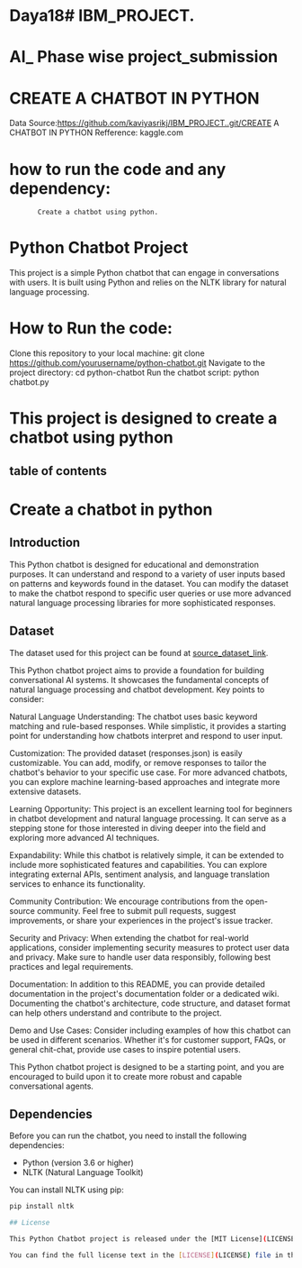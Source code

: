 # Daya18# IBM_PROJECT.
# AI_ Phase wise project_submission
# CREATE A CHATBOT IN PYTHON

Data Source:https://github.com/kaviyasrikj/IBM_PROJECT..git/CREATE A CHATBOT IN PYTHON
Refference: kaggle.com

# how to run the code and any dependency:
           Create a chatbot using python.
           
# Python Chatbot Project

This project is a simple Python chatbot that can engage in conversations with users. It is built using Python and relies on the NLTK library for natural language processing.

# How to Run the code:
Clone this repository to your local machine:
git clone https://github.com/yourusername/python-chatbot.git
Navigate to the project directory:
cd python-chatbot
Run the chatbot script:
python chatbot.py
# This project is designed to create a chatbot using python

## table of contents

# Create a chatbot in python

## Introduction
This Python chatbot is designed for educational and demonstration purposes. It can understand and respond to a variety of user inputs based on patterns and keywords found in the dataset. You can modify the dataset to make the chatbot respond to specific user queries or use more advanced natural language processing libraries for more sophisticated responses.

## Dataset
The dataset used for this project can be found at [source_dataset_link](https://www.kaggle.com/datasets/grafstor/simple-dialogs-for-chatbot).

This Python chatbot project aims to provide a foundation for building conversational AI systems. It showcases the fundamental concepts of natural language processing and chatbot development. Key points to consider:

Natural Language Understanding: The chatbot uses basic keyword matching and rule-based responses. While simplistic, it provides a starting point for understanding how chatbots interpret and respond to user input.

Customization: The provided dataset (responses.json) is easily customizable. You can add, modify, or remove responses to tailor the chatbot's behavior to your specific use case. For more advanced chatbots, you can explore machine learning-based approaches and integrate more extensive datasets.

Learning Opportunity: This project is an excellent learning tool for beginners in chatbot development and natural language processing. It can serve as a stepping stone for those interested in diving deeper into the field and exploring more advanced AI techniques.

Expandability: While this chatbot is relatively simple, it can be extended to include more sophisticated features and capabilities. You can explore integrating external APIs, sentiment analysis, and language translation services to enhance its functionality.

Community Contribution: We encourage contributions from the open-source community. Feel free to submit pull requests, suggest improvements, or share your experiences in the project's issue tracker.

Security and Privacy: When extending the chatbot for real-world applications, consider implementing security measures to protect user data and privacy. Make sure to handle user data responsibly, following best practices and legal requirements.

Documentation: In addition to this README, you can provide detailed documentation in the project's documentation folder or a dedicated wiki. Documenting the chatbot's architecture, code structure, and dataset format can help others understand and contribute to the project.

Demo and Use Cases: Consider including examples of how this chatbot can be used in different scenarios. Whether it's for customer support, FAQs, or general chit-chat, provide use cases to inspire potential users.

This Python chatbot project is designed to be a starting point, and you are encouraged to build upon it to create more robust and capable conversational agents.

## Dependencies

Before you can run the chatbot, you need to install the following dependencies:

- Python (version 3.6 or higher)
- NLTK (Natural Language Toolkit)

You can install NLTK using pip:

```bash
pip install nltk

## License

This Python Chatbot project is released under the [MIT License](LICENSE).

You can find the full license text in the [LICENSE](LICENSE) file in this repository. By using, modifying, or distributing this project, you agree to comply with the terms specified in the MIT License.
